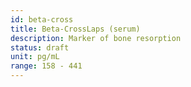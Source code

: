 ```yaml
---
id: beta-cross
title: Beta-CrossLaps (serum)
description: Marker of bone resorption
status: draft
unit: pg/mL
range: 158 - 441
---
```

